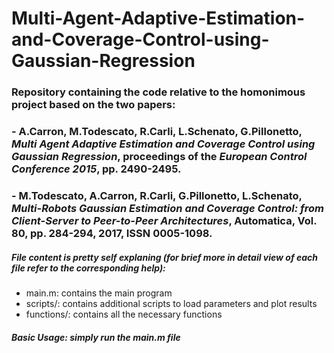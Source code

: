 # Multi-Agent-Adaptive-Estimation-and-Coverage-Control-using-Gaussian-Regression

### Repository containing the code relative to the homonimous project based on the two papers:
### - A.Carron, M.Todescato, R.Carli, L.Schenato, G.Pillonetto,  *Multi Agent Adaptive Estimation and Coverage Control using Gaussian Regression*, proceedings of the *European Control Conference 2015*, pp. 2490-2495.
### - M.Todescato, A.Carron, R.Carli, G.Pillonetto, L.Schenato, *Multi-Robots Gaussian Estimation and Coverage Control: from Client-Server to Peer-to-Peer Architectures*, Automatica, Vol. 80, pp. 284-294, 2017, ISSN 0005-1098.

##### File content is pretty self explaning (for brief more in detail view of each file refer to the corresponding help):
- main.m: contains the main program
- scripts/: contains additional scripts to load parameters and plot results
- functions/: contains all the necessary functions

##### Basic Usage: simply run the main.m file 
